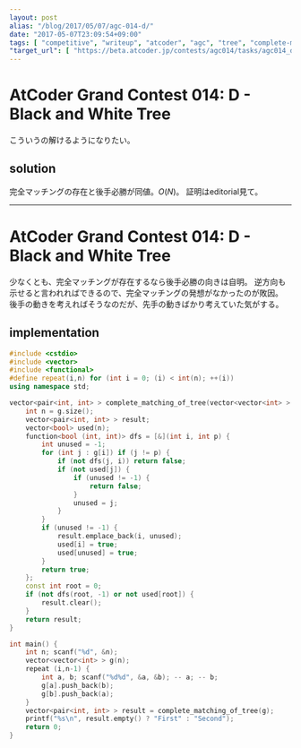 ```yaml
---
layout: post
alias: "/blog/2017/05/07/agc-014-d/"
date: "2017-05-07T23:09:54+09:00"
tags: [ "competitive", "writeup", "atcoder", "agc", "tree", "complete-matching" ]
"target_url": [ "https://beta.atcoder.jp/contests/agc014/tasks/agc014_d" ]
---
```


# AtCoder Grand Contest 014: D - Black and White Tree

こういうの解けるようになりたい。

## solution

完全マッチングの存在と後手必勝が同値。$O(N)$。
証明はeditorial見て。

---

# AtCoder Grand Contest 014: D - Black and White Tree

少なくとも、完全マッチングが存在するなら後手必勝の向きは自明。
逆方向も示せると言われればできるので、完全マッチングの発想がなかったのが敗因。
後手の動きを考えればそうなのだが、先手の動きばかり考えていた気がする。

## implementation

``` c++
#include <cstdio>
#include <vector>
#include <functional>
#define repeat(i,n) for (int i = 0; (i) < int(n); ++(i))
using namespace std;

vector<pair<int, int> > complete_matching_of_tree(vector<vector<int> > const & g) { // O(N)
    int n = g.size();
    vector<pair<int, int> > result;
    vector<bool> used(n);
    function<bool (int, int)> dfs = [&](int i, int p) {
        int unused = -1;
        for (int j : g[i]) if (j != p) {
            if (not dfs(j, i)) return false;
            if (not used[j]) {
                if (unused != -1) {
                    return false;
                }
                unused = j;
            }
        }
        if (unused != -1) {
            result.emplace_back(i, unused);
            used[i] = true;
            used[unused] = true;
        }
        return true;
    };
    const int root = 0;
    if (not dfs(root, -1) or not used[root]) {
        result.clear();
    }
    return result;
}

int main() {
    int n; scanf("%d", &n);
    vector<vector<int> > g(n);
    repeat (i,n-1) {
        int a, b; scanf("%d%d", &a, &b); -- a; -- b;
        g[a].push_back(b);
        g[b].push_back(a);
    }
    vector<pair<int, int> > result = complete_matching_of_tree(g);
    printf("%s\n", result.empty() ? "First" : "Second");
    return 0;
}
```
